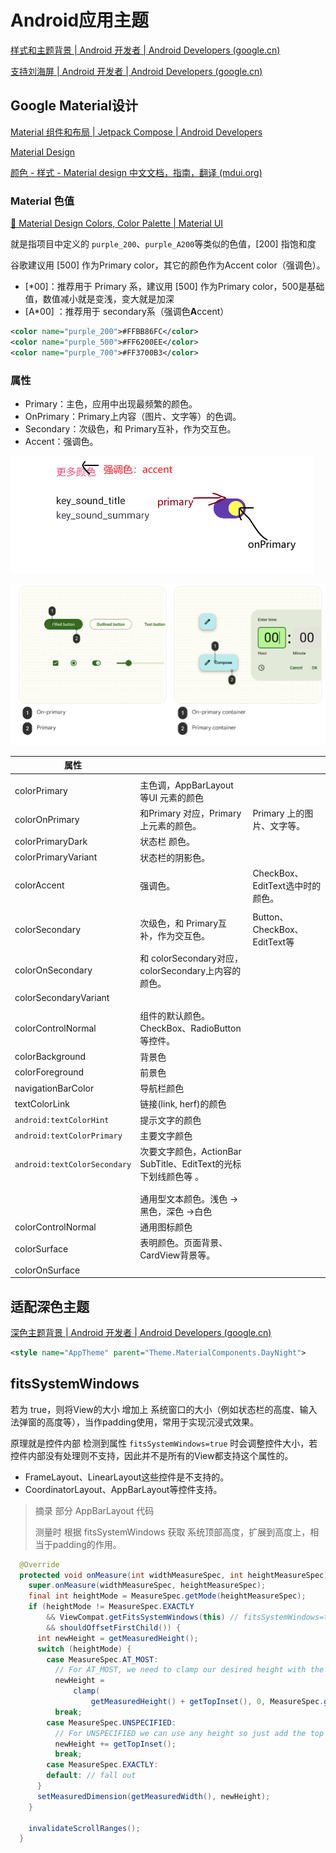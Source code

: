 # Android应用主题

[样式和主题背景  | Android 开发者  | Android Developers (google.cn)](https://developer.android.google.cn/guide/topics/ui/look-and-feel/themes?hl=zh-cn)

[支持刘海屏  | Android 开发者  | Android Developers (google.cn)](https://developer.android.google.cn/guide/topics/display-cutout?hl=zh-cn#never_render_content_in_the_display_cutout_area)



## Google Material设计

[Material 组件和布局  | Jetpack Compose  | Android Developers](https://developer.android.com/jetpack/compose/layouts/material)

[Material Design](https://m3.material.io/)

[颜色 - 样式 - Material design 中文文档，指南，翻译 (mdui.org)](https://www.mdui.org/design/style/color.html#color-usability)

### Material 色值

[🎨 Material Design Colors, Color Palette | Material UI](https://materialui.co/colors)

就是指项目中定义的 `purple_200`、`purple_A200`等类似的色值，[200] 指饱和度

谷歌建议用 [500] 作为Primary color，其它的颜色作为Accent color（强调色）。

* [*00]：推荐用于 Primary 系，建议用 [500] 作为Primary color，500是基础值，数值减小就是变浅，变大就是加深
* [A*00] ：推荐用于 secondary系（强调色**A**ccent）

```xml
<color name="purple_200">#FFBB86FC</color>
<color name="purple_500">#FF6200EE</color>
<color name="purple_700">#FF3700B3</color>
```

### 属性

* Primary：主色，应用中出现最频繁的颜色。
* OnPrimary：Primary上内容（图片、文字等）的色调。
* Secondary：次级色，和 Primary互补，作为交互色。
* Accent：强调色。

![image-20230825213455974](./Android%E5%BA%94%E7%94%A8%E4%B8%BB%E9%A2%98.assets/image-20230825213455974.png)

![image-20230823213039436](./Android%E5%BA%94%E7%94%A8%E4%B8%BB%E9%A2%98.assets/image-20230823213039436.png)

| 属性                         |                                                              |                                  |
| ---------------------------- | ------------------------------------------------------------ | -------------------------------- |
|                              |                                                              |                                  |
| colorPrimary                 | 主色调，AppBarLayout 等UI 元素的颜色                         |                                  |
| colorOnPrimary               | 和Primary 对应，Primary上元素的颜色。                        | Primary 上的图片、文字等。       |
| colorPrimaryDark             | 状态栏 颜色。                                                |                                  |
| colorPrimaryVariant          | 状态栏的阴影色。                                             |                                  |
| colorAccent                  | 强调色。                                                     | CheckBox、EditText选中时的颜色。 |
|                              |                                                              |                                  |
| colorSecondary               | 次级色，和 Primary互补，作为交互色。                         | Button、CheckBox、EditText等     |
| colorOnSecondary             | 和 colorSecondary对应，colorSecondary上内容的颜色。          |                                  |
| colorSecondaryVariant        |                                                              |                                  |
|                              |                                                              |                                  |
| colorControlNormal           | 组件的默认颜色。CheckBox、RadioButton等控件。                |                                  |
| colorBackground              | 背景色                                                       |                                  |
| colorForeground              | 前景色                                                       |                                  |
| navigationBarColor           | 导航栏颜色                                                   |                                  |
| textColorLink                | 链接(link, herf)的颜色                                       |                                  |
| `android:textColorHint`      | 提示文字的颜色                                               |                                  |
| `android:textColorPrimary`   | 主要文字颜色                                                 |                                  |
| `android:textColorSecondary` | 次要文字颜色，ActionBar SubTitle、EditText的光标下划线颜色等 。 |                                  |
|                              |                                                              |                                  |
|                              |                                                              |                                  |
|                              | 通用型文本颜色。浅色 -> 黑色，深色 ->白色                    |                                  |
| colorControlNormal           | 通用图标颜色                                                 |                                  |
| colorSurface                 | 表明颜色。页面背景、CardView背景等。                         |                                  |
| colorOnSurface               |                                                              |                                  |



## 适配深色主题

[深色主题背景  | Android 开发者  | Android Developers (google.cn)](https://developer.android.google.cn/guide/topics/ui/look-and-feel/darktheme?hl=zh-cn)

```xml
<style name="AppTheme" parent="Theme.MaterialComponents.DayNight">
```





## fitsSystemWindows

若为 true，则将View的大小 增加上 系统窗口的大小（例如状态栏的高度、输入法弹窗的高度等），当作padding使用，常用于实现沉浸式效果。

原理就是控件内部 检测到属性 `fitsSystemWindows=true` 时会调整控件大小，若控件内部没有处理则不支持，因此并不是所有的View都支持这个属性的。

* FrameLayout、LinearLayout这些控件是不支持的。
* CoordinatorLayout、AppBarLayout等控件支持。

> 摘录 部分 AppBarLayout 代码
>
> 测量时 根据 fitsSystemWindows 获取 系统顶部高度，扩展到高度上，相当于padding的作用。

```java
  @Override
  protected void onMeasure(int widthMeasureSpec, int heightMeasureSpec) {
    super.onMeasure(widthMeasureSpec, heightMeasureSpec);
    final int heightMode = MeasureSpec.getMode(heightMeasureSpec);
    if (heightMode != MeasureSpec.EXACTLY
        && ViewCompat.getFitsSystemWindows(this) // fitsSystemWindows=true
        && shouldOffsetFirstChild()) {
      int newHeight = getMeasuredHeight();
      switch (heightMode) {
        case MeasureSpec.AT_MOST:
          // For AT_MOST, we need to clamp our desired height with the max height
          newHeight =
              clamp(
                  getMeasuredHeight() + getTopInset(), 0, MeasureSpec.getSize(heightMeasureSpec));
          break;
        case MeasureSpec.UNSPECIFIED:
          // For UNSPECIFIED we can use any height so just add the top inset
          newHeight += getTopInset();
          break;
        case MeasureSpec.EXACTLY:
        default: // fall out
      }
      setMeasuredDimension(getMeasuredWidth(), newHeight);
    }

    invalidateScrollRanges();
  }
```

